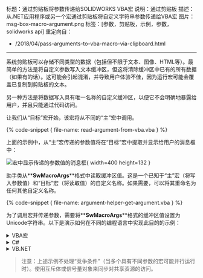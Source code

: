 标题：通过剪贴板将参数传递给SOLIDWORKS VBA宏
说明：通过剪贴板
描述：从.NET应用程序或另一个宏通过剪贴板将自定义字符串参数传递给VBA宏
图片：msg-box-macro-argument.png
标签：[参数，剪贴板，示例，参数，solidworks api]
重定向自：
  - /2018/04/pass-arguments-to-vba-macro-via-clipboard.html
---
系统剪贴板可以存储不同类型的数据（包括但不限于文本、图像、HTML等）。最简单的方法是将自定义参数写入文本缓冲区，但这将清除缓冲区中已有的所有数据（如果有的话）。这可能会引起混淆，并导致用户体验不佳，因为运行宏可能会覆盖已复制到剪贴板的文本。

另一种方法是将数据写入具有唯一名称的自定义缓冲区，以便它不会明确地暴露给用户，并且只能通过代码访问。

让我们从“目标”宏开始，该宏将从不同的“主”宏中调用。

{% code-snippet { file-name: read-argument-from-vba.vba } %}

上面的示例中，从“主”宏传递的参数值将在“目标”宏中提取并显示给用户的消息框中：

![宏中显示传递的参数值的消息框](msg-box-macro-argument.png){ width=400 height=132 }

助手类从**__SwMacroArgs__**格式中读取缓冲区值。这是一个已知于“主”宏（将写入参数值）和“目标”宏（将读取值）的自定义名称。如果需要，可以将其重命名为任何其他自定义名称。

{% code-snippet { file-name: argument-helper-get-argument.vba } %}

为了调用宏并传递参数，需要将**__SwMacroArgs__**格式的缓冲区值设置为Unicode字符串。以下是演示如何在不同的编程语言中实现此目的的示例：

<details>
<summary>VBA宏</summary>

参数助手模块

{% code-snippet { file-name: argument-helper-set-argument.vba } %}

宏

{% code-snippet { file-name: call-macro-with-argument-vba.vba } %}

</details>

<details>
<summary>C#</summary>

{% code-snippet { file-name: call-macro-with-arguments-csharp.cs } %}

</details>

<details>
<summary>VB.NET</summary>

{% code-snippet { file-name: call-macro-with-arguments-vb.net.vb } %}

</details>

> 注意：上述示例不处理“竞争条件”（当多个具有不同参数的宏可能并行运行时）。使用互斥体或信号量对象来同步对共享资源的访问。